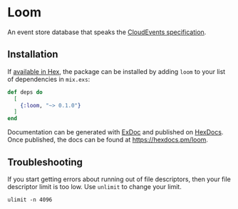 # Loom

An event store database that speaks the [CloudEvents specification](https://github.com/cloudevents/spec).

## Installation

If [available in Hex](https://hex.pm/docs/publish), the package can be installed
by adding `loom` to your list of dependencies in `mix.exs`:

```elixir
def deps do
  [
    {:loom, "~> 0.1.0"}
  ]
end
```

Documentation can be generated with [ExDoc](https://github.com/elixir-lang/ex_doc)
and published on [HexDocs](https://hexdocs.pm). Once published, the docs can
be found at <https://hexdocs.pm/loom>.

## Troubleshooting

If you start getting errors about running out of file descriptors, then your file descriptor limit is too low.
Use `unlimit` to change your limit.

```
ulimit -n 4096
```
